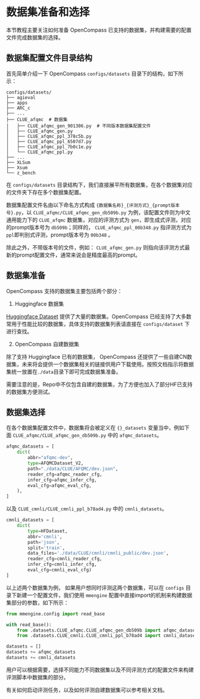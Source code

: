 # 数据集准备和选择

本节教程主要关注如何准备 OpenCompass 已支持的数据集，并构建需要的配置文件完成数据集的选择。

## 数据集配置文件目录结构

首先简单介绍一下 OpenCompass `configs/datasets` 目录下的结构，如下所示：

```
configs/datasets/
├── agieval
├── apps
├── ARC_c
├── ...
├── CLUE_afqmc  # 数据集
│   ├── CLUE_afqmc_gen_901306.py  # 不同版本数据集配置文件
│   ├── CLUE_afqmc_gen.py
│   ├── CLUE_afqmc_ppl_378c5b.py
│   ├── CLUE_afqmc_ppl_6507d7.py
│   ├── CLUE_afqmc_ppl_7b0c1e.py
│   └── CLUE_afqmc_ppl.py
├── ...
├── XLSum
├── Xsum
└── z_bench
```

在 `configs/datasets` 目录结构下，我们直接展平所有数据集，在各个数据集对应的文件夹下存在多个数据集配置。

数据集配置文件名由以下命名方式构成 `{数据集名称}_{评测方式}_{prompt版本号}.py`，以 `CLUE_afqmc/CLUE_afqmc_gen_db509b.py` 为例，该配置文件则为中文通用能力下的 `CLUE_afqmc` 数据集，对应的评测方式为 `gen`，即生成式评测，对应的prompt版本号为 `db509b`；同样的， `CLUE_afqmc_ppl_00b348.py` 指评测方式为`ppl`即判别式评测，prompt版本号为 `00b348` 。

除此之外，不带版本号的文件，例如： `CLUE_afqmc_gen.py` 则指向该评测方式最新的prompt配置文件，通常来说会是精度最高的prompt。

## 数据集准备

OpenCompass 支持的数据集主要包括两个部分：

1. Huggingface 数据集

[Huggingface Dataset](https://huggingface.co/datasets) 提供了大量的数据集。OpenCompass 已经支持了大多数常用于性能比较的数据集，具体支持的数据集列表请直接在 `configs/dataset` 下进行查找。

2. OpenCompass 自建数据集

除了支持 Huggingface 已有的数据集， OpenCompass 还提供了一些自建CN数据集，未来将会提供一个数据集相关的链接供用户下载使用。按照文档指示将数据集统一放置在`./data`目录下即可完成数据集准备。

需要注意的是，Repo中不仅包含自建的数据集，为了方便也加入了部分HF已支持的数据集方便测试。

## 数据集选择

在各个数据集配置文件中，数据集将会被定义在 `{}_datasets` 变量当中，例如下面 `CLUE_afqmc/CLUE_afqmc_gen_db509b.py` 中的 `afqmc_datasets`。

```python
afqmc_datasets = [
    dict(
        abbr="afqmc-dev",
        type=AFQMCDataset_V2,
        path="./data/CLUE/AFQMC/dev.json",
        reader_cfg=afqmc_reader_cfg,
        infer_cfg=afqmc_infer_cfg,
        eval_cfg=afqmc_eval_cfg,
    ),
]
```

以及 `CLUE_cmnli/CLUE_cmnli_ppl_b78ad4.py` 中的 `cmnli_datasets`。

```python
cmnli_datasets = [
    dict(
        type=HFDataset,
        abbr='cmnli',
        path='json',
        split='train',
        data_files='./data/CLUE/cmnli/cmnli_public/dev.json',
        reader_cfg=cmnli_reader_cfg,
        infer_cfg=cmnli_infer_cfg,
        eval_cfg=cmnli_eval_cfg)
]
```

以上述两个数据集为例， 如果用户想同时评测这两个数据集，可以在 `configs` 目录下新建一个配置文件，我们使用  `mmengine` 配置中直接import的机制来构建数据集部分的参数，如下所示：

```python
from mmengine.config import read_base

with read_base():
    from .datasets.CLUE_afqmc.CLUE_afqmc_gen_db509b import afqmc_datasets
    from .datasets.CLUE_cmnli.CLUE_cmnli_ppl_b78ad4 import cmnli_datasets

datasets = []
datasets += afqmc_datasets
datasets += cmnli_datasets
```

用户可以根据需要，选择不同能力不同数据集以及不同评测方式的配置文件来构建评测脚本中数据集的部分。

有关如何启动评测任务，以及如何评测自建数据集可以参考相关文档。
